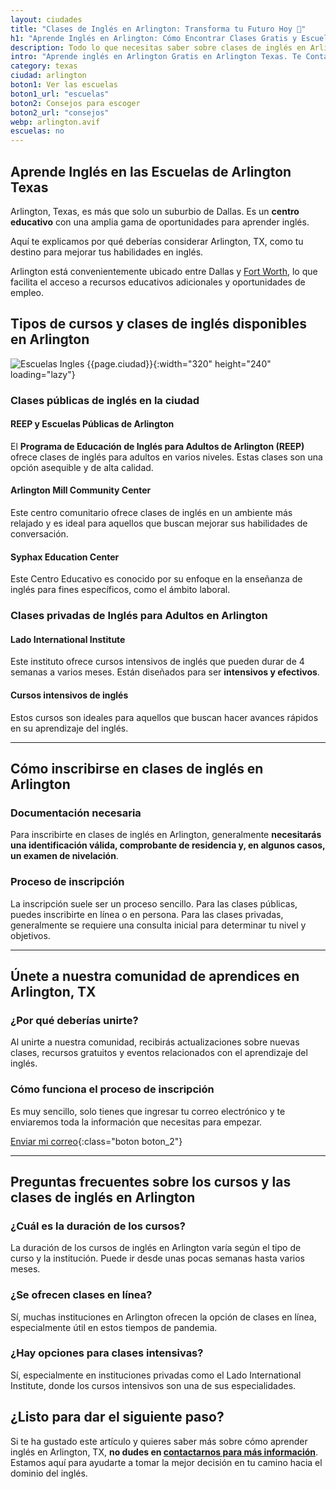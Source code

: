 ```yaml
---
layout: ciudades
title: "Clases de Inglés en Arlington: Transforma tu Futuro Hoy 🌟"
h1: "Aprende Inglés en Arlington: Cómo Encontrar Clases Gratis y Escuelas Top en TX y VA"
description: Todo lo que necesitas saber sobre clases de inglés en Arlington, TX en un solo lugar. ¡Haz clic para descubrir más!
intro: "Aprende inglés en Arlington Gratis en Arlington Texas. Te Contamos Cómo"
category: texas
ciudad: arlington
boton1: Ver las escuelas
boton1_url: "escuelas"
boton2: Consejos para escoger
boton2_url: "consejos"
webp: arlington.avif
escuelas: no
---
```

## Aprende Inglés en las Escuelas de Arlington Texas

Arlington, Texas, es más que solo un suburbio de Dallas. Es un **centro educativo** con una amplia gama de oportunidades para aprender inglés.

Aquí te explicamos por qué deberías considerar Arlington, TX, como tu destino para mejorar tus habilidades en inglés.

Arlington está convenientemente ubicado entre Dallas y [Fort Worth]({{'forth-worth'|relative_url}}), lo que facilita el acceso a recursos educativos adicionales y oportunidades de empleo.

## Tipos de cursos y clases de inglés disponibles en Arlington

![Escuelas Ingles {{page.ciudad}}]({{site.baseurl}}/img/{{page.webp}} "Clases inglés {{page.ciudad|capitalize}}"){:width="320" height="240" loading="lazy"}

### Clases públicas de inglés en la ciudad

#### REEP y Escuelas Públicas de Arlington

El **Programa de Educación de Inglés para Adultos de Arlington (REEP)** ofrece clases de inglés para adultos en varios niveles. Estas clases son una opción asequible y de alta calidad.

#### Arlington Mill Community Center

Este centro comunitario ofrece clases de inglés en un ambiente más relajado y es ideal para aquellos que buscan mejorar sus habilidades de conversación.

#### Syphax Education Center

Este Centro Educativo es conocido por su enfoque en la enseñanza de inglés para fines específicos, como el ámbito laboral.

### Clases privadas de Inglés para Adultos en Arlington

#### Lado International Institute

Este instituto ofrece cursos intensivos de inglés que pueden durar de 4 semanas a varios meses. Están diseñados para ser **intensivos y efectivos**.

#### Cursos intensivos de inglés

Estos cursos son ideales para aquellos que buscan hacer avances rápidos en su aprendizaje del inglés.

----

## Cómo inscribirse en clases de inglés en Arlington

### Documentación necesaria

Para inscribirte en clases de inglés en Arlington, generalmente **necesitarás una identificación válida, comprobante de residencia y, en algunos casos, un examen de nivelación**.

### Proceso de inscripción

La inscripción suele ser un proceso sencillo. Para las clases públicas, puedes inscribirte en línea o en persona. Para las clases privadas, generalmente se requiere una consulta inicial para determinar tu nivel y objetivos.

----

## Únete a nuestra comunidad de aprendices en Arlington, TX

### ¿Por qué deberías unirte?

Al unirte a nuestra comunidad, recibirás actualizaciones sobre nuevas clases, recursos gratuitos y eventos relacionados con el aprendizaje del inglés.

### Cómo funciona el proceso de inscripción

Es muy sencillo, solo tienes que ingresar tu correo electrónico y te enviaremos toda la información que necesitas para empezar.

[Enviar mi correo](/#formulario){:class="boton boton_2"}

----

## Preguntas frecuentes sobre los cursos y las clases de inglés en Arlington

### ¿Cuál es la duración de los cursos?

La duración de los cursos de inglés en Arlington varía según el tipo de curso y la institución. Puede ir desde unas pocas semanas hasta varios meses.

### ¿Se ofrecen clases en línea?

Sí, muchas instituciones en Arlington ofrecen la opción de clases en línea, especialmente útil en estos tiempos de pandemia.

### ¿Hay opciones para clases intensivas?

Sí, especialmente en instituciones privadas como el Lado International Institute, donde los cursos intensivos son una de sus especialidades.

## ¿Listo para dar el siguiente paso?

Si te ha gustado este artículo y quieres saber más sobre cómo aprender inglés en Arlington, TX, **no dudes en [contactarnos para más información](/#formulario)**. Estamos aquí para ayudarte a tomar la mejor decisión en tu camino hacia el dominio del inglés.
